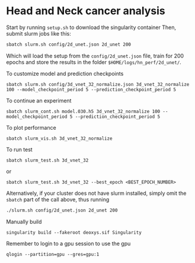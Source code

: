# Head and Neck cancer analysis

Start by running `setup.sh` to download the singularity container
Then, submit slurm jobs like this:

```bash
sbatch slurm.sh config/2d_unet.json 2d_unet 200
```

Which will load the setup from the `config/2d_unet.json` file, train for 200 epochs
and store the results in the folder `$HOME/logs/hn_perf/2d_unet/`.

To customize model and prediction checkpoints

```
sbatch slurm.sh config/3d_vnet_32_normalize.json 3d_vnet_32_normalize 100 --model_checkpoint_period 5 --prediction_checkpoint_period 5

```

To continue an experiment
```
sbatch slurm_cont.sh model.030.h5 3d_vnet_32_normalize 100 --model_checkpoint_period 5 --prediction_checkpoint_period 5
```

To plot performance
```
sbatch slurm_vis.sh 3d_vnet_32_normalize
```

To run test
```
sbatch slurm_test.sh 3d_vnet_32
```
or
```
sbatch slurm_test.sh 3d_vnet_32 --best_epoch <BEST_EPOCH_NUMBER>
```


Alternatively, if your cluster does not have slurm installed, simply omit the `sbatch`
part of the call above, thus running

```bash
./slurm.sh config/2d_unet.json 2d_unet 200
```

Manually build
```
singularity build --fakeroot deoxys.sif Singularity
```

Remember to login to a gpu session to use the gpu
```
qlogin --partition=gpu --gres=gpu:1
```
